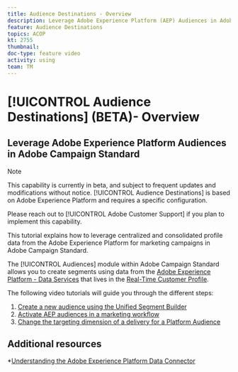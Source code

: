 ```yaml
---
title: Audience Destinations - Overview
description: Leverage Adobe Experience Platform (AEP) Audiences in Adobe Campaign Standard (ACS)
feature: Audience Destinations
topics: ACOP
kt: 2755
thumbnail: 
doc-type: feature video
activity: using
team: TM
---
```


# [!UICONTROL Audience Destinations] (BETA)- Overview

## Leverage Adobe Experience Platform Audiences in Adobe Campaign Standard

>[!NOTE]
>
>This capability is currently in beta, and subject to frequent updates and modifications without notice. [!UICONTROL Audience Destinations] is based on Adobe Experience Platform and requires a specific configuration.
>
>Please reach out to [!UICONTROL Adobe Customer Support] if you plan to implement this capability.
>

This tutorial explains how to leverage centralized and consolidated profile data from the Adobe Experience Platform for marketing campaigns in Adobe Campaign Standard.

The [!UICONTROL Audiences] module within Adobe Campaign Standard  allows you to create segments using data from the [Adobe Experience Platform - Data Services](https://www.adobe.io/apis/experienceplatform/home/services.html) that lives in the [Real-Time Customer Profile](https://docs.adobe.com/content/help/en/platform-learn/tutorials/profiles/understanding-the-real-time-customer-profile.html).

The following video tutorials will guide you through the different steps:

1. [Create a new audience using the Unified Segment Builder](/help/profiles-and-audiences/audience-destinations/creating-audiences-using-segment-builder.md)
2. [Activate AEP audiences in a marketing workflow](/help/profiles-and-audiences/audience-destinations/activating-aep-audiences.md)
3. [Change the targeting dimension of a delivery for a Platform Audience](/help/profiles-and-audiences/audience-destinations/changing-targeting-dimension.md)

## Additional resources

*[Understanding the Adobe Experience Platform Data Connector](/help/administrating/adobe-experience-platform-data-connector/understanding-the-adobe-experience-platform-data-connector.md)
  